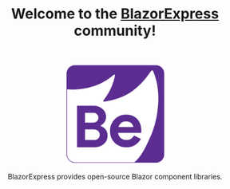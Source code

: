 <h1 align="center">Welcome to the <a href="https://blazorexpress.com/">BlazorExpress</a> community!</h1><br>

<p align="center">
  <a href="https://blazorexpress.com/">
    <img src="https://github.com/BlazorExpress/BlazorExpress.Bulma/blob/main/BlazorExpress.Bulma.Demo.RCL/wwwroot/icons/logo.png" alt="BlazorExpress logo" width="200" height="200">
  </a>
</p>

<p align="center">
  BlazorExpress provides open-source Blazor component libraries.
</p>
